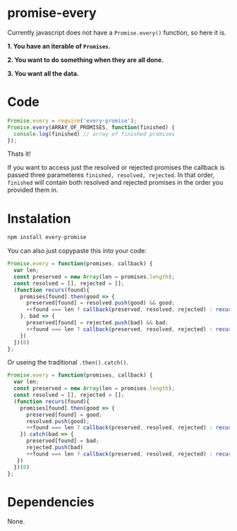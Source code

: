 # promise-every
Currently javascript does not have a `Promise.every()` function, so here it is.

**1. You have an iterable of **`Promises`**.**

**2. You want to do something when they are all done.**

**3. You want all the data.**

# Code

```javascript
Promise.every = require('every-promise');
Promise.every(ARRAY_OF_PROMISES, function(finished) {
  console.log(finished) // array of finished promises
});
```
Thats it!

If you want to access just the resolved or rejected promises the callback is passed three parameteres `finished, resolved, rejected`.
In that order, `finished` will contain both resolved and rejected promises in the order you provided them in.

# Instalation

```bash
npm install every-promise
```

You can also just copypaste this into your code:

```javascript
Promise.every = function(promises, callback) {
  var len;
  const preserved = new Array(len = promises.length);
  const resolved = [], rejected = [];
  (function recurs(found){
    promises[found].then(good => {
      preserved[found] = resolved.push(good) && good;
      ++found === len ? callback(preserved, resolved, rejected) : recurs(found)
    }, bad => {
      preserved[found] = rejected.push(bad) && bad;
      ++found === len ? callback(preserved, resolved, rejected) : recurs(found)
    })
  })(0)
};
```

Or useing the traditional `.then().catch()`.

```javascript
Promise.every = function(promises, callback) {
  var len;
  const preserved = new Array(len = promises.length);
  const resolved = [], rejected = [];
  (function recurs(found){
    promises[found].then(good => {
      preserved[found] = good;
      resolved.push(good);
      ++found === len ? callback(preserved, resolved, rejected) : recurs(found)
    }).catch(bad => {
      preserved[found] = bad;
      rejected.push(bad)
      ++found === len ? callback(preserved, resolved, rejected) : recurs(found)
   })
  })(0)
};
```

# Dependencies

None.
